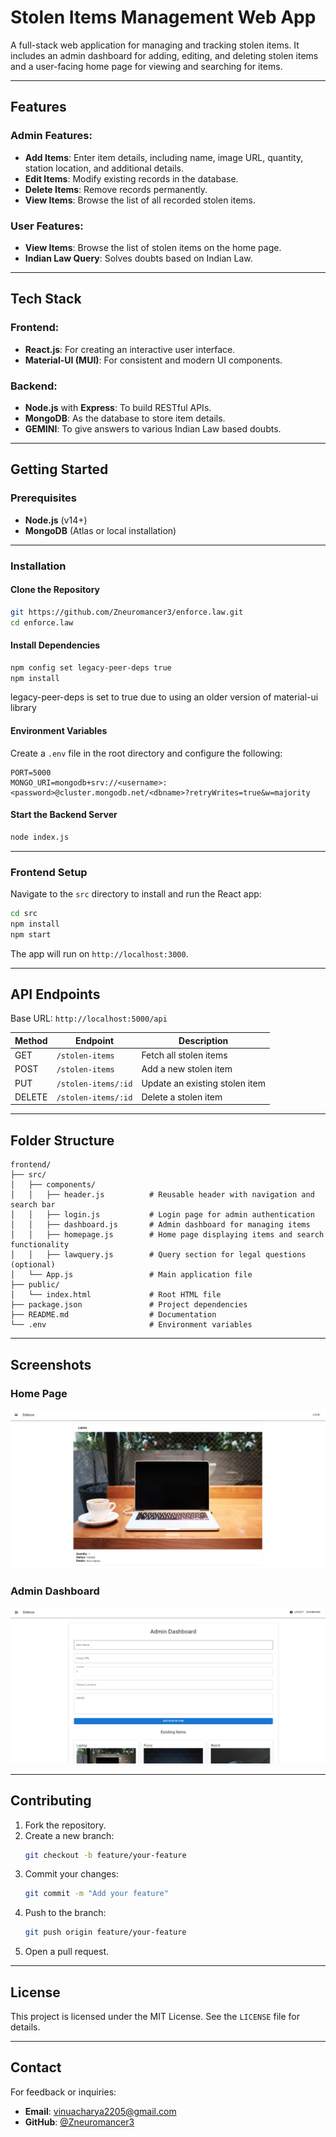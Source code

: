 
# Stolen Items Management Web App

A full-stack web application for managing and tracking stolen items. It includes an admin dashboard for adding, editing, and deleting stolen items and a user-facing home page for viewing and searching for items.

---

## Features

### Admin Features:
- **Add Items**: Enter item details, including name, image URL, quantity, station location, and additional details.
- **Edit Items**: Modify existing records in the database.
- **Delete Items**: Remove records permanently.
- **View Items**: Browse the list of all recorded stolen items.

### User Features:
- **View Items**: Browse the list of stolen items on the home page.
- **Indian Law Query**: Solves doubts based on Indian Law.

---

## Tech Stack

### Frontend:
- **React.js**: For creating an interactive user interface.
- **Material-UI (MUI)**: For consistent and modern UI components.

### Backend:
- **Node.js** with **Express**: To build RESTful APIs.
- **MongoDB**: As the database to store item details.
- **GEMINI**: To give answers to various Indian Law based doubts.

---

## Getting Started

### Prerequisites
- **Node.js** (v14+)
- **MongoDB** (Atlas or local installation)

---

### Installation

#### Clone the Repository
```bash
git https://github.com/Zneuromancer3/enforce.law.git
cd enforce.law
```

#### Install Dependencies
```bash
npm config set legacy-peer-deps true
npm install
```
legacy-peer-deps is set to true due to using an older version of  material-ui library

#### Environment Variables
Create a `.env` file in the root directory and configure the following:
```env
PORT=5000
MONGO_URI=mongodb+srv://<username>:<password>@cluster.mongodb.net/<dbname>?retryWrites=true&w=majority
```

#### Start the Backend Server
```bash
node index.js
```

---

### Frontend Setup

Navigate to the `src` directory to install and run the React app:
```bash
cd src
npm install
npm start
```

The app will run on `http://localhost:3000`.

---

## API Endpoints

Base URL: `http://localhost:5000/api`

| Method | Endpoint                    | Description                       |
|--------|-----------------------------|-----------------------------------|
| GET    | `/stolen-items`             | Fetch all stolen items           |
| POST   | `/stolen-items`             | Add a new stolen item            |
| PUT    | `/stolen-items/:id`         | Update an existing stolen item   |
| DELETE | `/stolen-items/:id`         | Delete a stolen item             |

---

## Folder Structure

```
frontend/
├── src/
│   ├── components/
│   │   ├── header.js          # Reusable header with navigation and search bar
│   │   ├── login.js           # Login page for admin authentication
│   │   ├── dashboard.js       # Admin dashboard for managing items
│   │   ├── homepage.js        # Home page displaying items and search functionality
│   │   ├── lawquery.js        # Query section for legal questions (optional)
│   └── App.js                 # Main application file
├── public/
│   └── index.html             # Root HTML file
├── package.json               # Project dependencies
├── README.md                  # Documentation
└── .env                       # Environment variables
```

---

## Screenshots

### Home Page
![Home Page](screenshot-homepage.png)

### Admin Dashboard
![Admin Dashboard](screenshot-dashboard.png)

---

## Contributing

1. Fork the repository.
2. Create a new branch:
   ```bash
   git checkout -b feature/your-feature
   ```
3. Commit your changes:
   ```bash
   git commit -m "Add your feature"
   ```
4. Push to the branch:
   ```bash
   git push origin feature/your-feature
   ```
5. Open a pull request.

---

## License

This project is licensed under the MIT License. See the `LICENSE` file for details.

---

## Contact

For feedback or inquiries:
- **Email**: [vinuacharya2205@gmail.com](mailto:vinuacharya2205@gmail.com@)
- **GitHub**: [@Zneuromancer3](https://github.com/Zneuromancer3)
